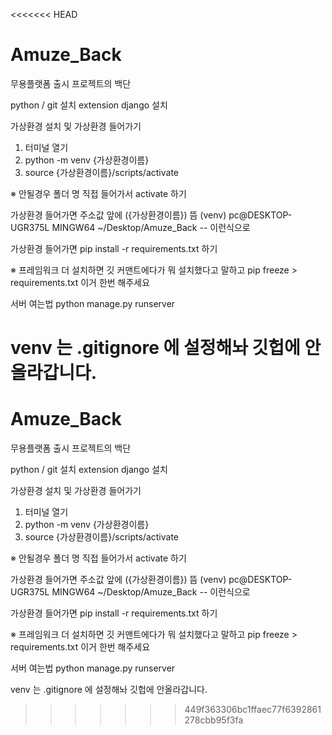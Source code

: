 <<<<<<< HEAD
# Amuze_Back
무용플랫폼 출시 프로젝트의 백단


python / git 설치
extension django 설치


가상환경 설치 및 가상환경 들어가기

1. 터미널 열기
2. python -m venv {가상환경이름}
3. source {가상환경이름}/scripts/activate

※ 안될경우 폴더 명 직접 들어가서 activate 하기

가상환경 들어가면 주소값 앞에 ({가상환경이름}) 뜸
 (venv) pc@DESKTOP-UGR375L MINGW64 ~/Desktop/Amuze_Back  -- 이런식으로

가상환경 들어가면 
pip install -r requirements.txt 하기

※ 프레임워크 더 설치하면 깃 커맨트에다가 뭐 설치했다고 말하고
pip freeze > requirements.txt 이거 한번 해주세요


서버 여는법
python manage.py runserver

venv 는 .gitignore 에 설정해놔 깃헙에 안올라갑니다.
=======
# Amuze_Back
무용플랫폼 출시 프로젝트의 백단


python / git 설치
extension django 설치


가상환경 설치 및 가상환경 들어가기

1. 터미널 열기
2. python -m venv {가상환경이름}
3. source {가상환경이름}/scripts/activate

※ 안될경우 폴더 명 직접 들어가서 activate 하기

가상환경 들어가면 주소값 앞에 ({가상환경이름}) 뜸
 (venv) pc@DESKTOP-UGR375L MINGW64 ~/Desktop/Amuze_Back  -- 이런식으로

가상환경 들어가면 
pip install -r requirements.txt 하기

※ 프레임워크 더 설치하면 깃 커맨트에다가 뭐 설치했다고 말하고
pip freeze > requirements.txt 이거 한번 해주세요


서버 여는법
python manage.py runserver

venv 는 .gitignore 에 설정해놔 깃헙에 안올라갑니다.
>>>>>>> 449f363306bc1ffaec77f6392861278cbb95f3fa
